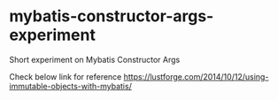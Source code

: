# mybatis-constructor-args-experiment
Short experiment on  Mybatis Constructor Args

Check below link for reference
https://lustforge.com/2014/10/12/using-immutable-objects-with-mybatis/
